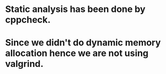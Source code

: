 
# Static analysis has been done by cppcheck.
# Since we didn't do dynamic memory allocation hence we are not using valgrind.
